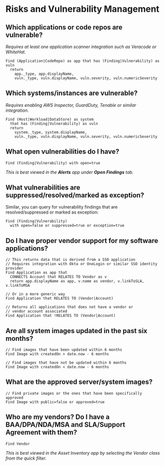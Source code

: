 # Risks and Vulnerability Management

## Which applications or code repos are vulnerable?

_Requires at least one application scanner integration such as Veracode or WhiteHat._

```j1ql
Find (Application|CodeRepo) as app that has (Finding|Vulnerability) as vuln
  return
    app._type, app.displayName,
    vuln._type, vuln.displayName, vuln.severity, vuln.numericSeverity
```

## Which systems/instances are vulnerable?

_Requires enabling AWS Inspector, GuardDuty, Tenable or similar integration._

```j1ql
Find (Host|Workload|DataStore) as system
  that has (Finding|Vulnerability) as vuln
  return
    system._type, system.displayName,
    vuln._type, vuln.displayName, vuln.severity, vuln.numericSeverity
```

## What open vulnerabilities do I have?

```j1ql
Find (Finding|Vulnerability) with open=true
```

_This is best viewed in the **Alerts** app under **Open Findings** tab._

## What vulnerabilities are suppressed/resolved/marked as exception?

Similar, you can query for vulnerability findings that are resolved/suppressed
or marked as exception:

```j1ql
Find (Finding|Vulnerability)
  with open=false or suppressed=true or exception=true
```

## Do I have proper vendor support for my software applications?

```j1ql
// This returns data that is derived from a SSO application
// Requires integration with Okta or OneLogin or similar SSO identity provider
Find Application as app that
  CONNECTS Account that RELATES TO Vendor as v
  return app.displayName as app, v.name as vendor, v.linkToSLA, v.linkToMSA

// Or in a more generic way
Find Application that RELATES TO (Vendor|Account)

// Returns all applications that does not have a vendor or
// vendor account associated
Find Application that !RELATES TO (Vendor|Account)
```

## Are all system images updated in the past six months?

```j1ql
// Find images that have been updated within 6 months
Find Image with createdOn > date.now - 6 months

// Find images that have not be updated within 6 months
Find Image with createdOn < date.now - 6 months
```

## What are the approved server/system images?

```j1ql
// Find private images or the ones that have been specifically approved
Find Image with public=false or approved=true
```

## Who are my vendors? Do I have a BAA/DPA/NDA/MSA and SLA/Support Agreement with them?

```j1ql
Find Vendor
```

_This is best viewed in the Asset Inventory app by selecting the Vendor class
from the quick filter._
